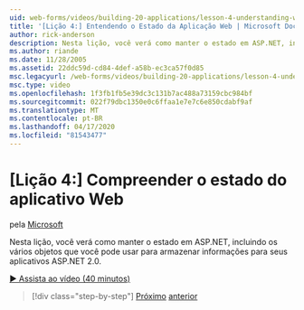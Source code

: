 ```yaml
---
uid: web-forms/videos/building-20-applications/lesson-4-understanding-web-application-state
title: '[Lição 4:] Entendendo o Estado da Aplicação Web | Microsoft Docs'
author: rick-anderson
description: Nesta lição, você verá como manter o estado em ASP.NET, incluindo os vários objetos que você pode usar para armazenar informações para o seu ASP.NET 2.0...
ms.author: riande
ms.date: 11/28/2005
ms.assetid: 22ddc59d-cd84-4def-a58b-ec3ca57f0d85
msc.legacyurl: /web-forms/videos/building-20-applications/lesson-4-understanding-web-application-state
msc.type: video
ms.openlocfilehash: 1f3fb1fb5e39dc3c131b7ac488a73159cbc984bf
ms.sourcegitcommit: 022f79dbc1350e0c6ffaa1e7e7c6e850cdabf9af
ms.translationtype: MT
ms.contentlocale: pt-BR
ms.lasthandoff: 04/17/2020
ms.locfileid: "81543477"
---
```

# <a name="lesson-4-understanding-web-application-state"></a>[Lição 4:] Compreender o estado do aplicativo Web

pela [Microsoft](https://github.com/microsoft)

Nesta lição, você verá como manter o estado em ASP.NET, incluindo os vários objetos que você pode usar para armazenar informações para seus aplicativos ASP.NET 2.0.

[&#9654; Assista ao vídeo (40 minutos)](https://channel9.msdn.com/Blogs/ASP-NET-Site-Videos/lesson-4-understanding-web-application-state)

> [!div class="step-by-step"]
> [Próximo](lesson-3-understanding-more-about-events-and-postback.md)
> [anterior](lesson-5-debugging-and-tracing-your-website.md)
